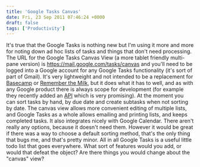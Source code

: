 ```yaml
---
title: 'Google Tasks Canvas'
date: Fri, 23 Sep 2011 07:46:24 +0000
draft: false
tags: ['Productivity']
---
```


It's true that the Google Tasks is nothing new but I'm using it more and more for noting down ad hoc lists of tasks and things that don't need processing. The URL for the Google Tasks Canvas View (a more tablet friendly multi-pane version) is https://mail.google.com/tasks/canvas and you'll need to be logged into a Google account for any Google Tasks functionality (it's sort of part of Gmail). It's very lightweight and not intended to be a replacement for [Basecamp](http://www.tombush.co.uk/productivity/basecamp-alternatives/ "First impressions: Basecamp vs TeamworkPM vs ProjectPier") or [Remember the Milk](http://www.tombush.co.uk/productivity/a-bit-better-rtm-tweak-hide-empty-lists-in-remember-the-milk/ "A Bit Better RTM tweak – hide empty lists in Remember the Milk"), but it does what it has to well, and as with any Google product there is always scope for development (for example they recently added an [API](http://code.google.com/apis/tasks/index.html) which is very promising). At the moment you can sort tasks by hand, by due date and create subtasks when not sorting by date. The canvas view allows more convenient editing of multiple lists, and Google Tasks as a whole allows emailing and printing lists, and keeps completed tasks. It also integrates nicely with Google Calendar. There aren't really any options, because it doesn't need them. However it would be great if there was a way to choose a default sorting method, that's the only thing that bugs me, and that's pretty minor. All in all Google Tasks is a useful little todo list that goes everywhere. What sort of features would you add, or would that defeat the object? Are there things you would change about the "canvas" view?